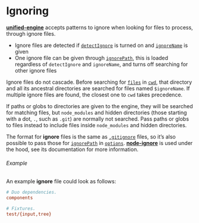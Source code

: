 # Ignoring

[**unified-engine**][api] accepts patterns to ignore when looking for
files to process, through ignore files.

*   Ignore files are detected if [`detectIgnore`][detect-ignore]
    is turned on and [`ignoreName`][ignore-name] is given
*   One ignore file can be given through [`ignorePath`][ignore-path],
    this is loaded regardless of `detectIgnore` and `ignoreName`,
    and turns off searching for other ignore files

Ignore files do not cascade.  Before searching for [`files`][files] in
[`cwd`][cwd], that directory and all its ancestral directories are
searched for files named `$ignoreName`.  If multiple ignore files are
found, the closest one to `cwd` takes precedence.

If paths or globs to directories are given to the engine, they will be searched
for matching files, but `node_modules` and hidden directories (those starting
with a dot, `.`, such as `.git`) are normally not searched.  Pass paths or globs
to files instead to include files inside `node_modules` and hidden directories.

The format for **ignore** files is the same as [`.gitignore`][gitignore] files,
so it’s also possible to pass those for [`ignorePath`][ignore-path] in
[`options`][options]. [**node-ignore**][node-ignore] is used under the hood, see
its documentation for more information.

###### Example

An example **ignore** file could look as follows:

```ini
# Duo dependencies.
components

# Fixtures.
test/{input,tree}
```

<!-- Definitions -->

[api]: ../readme.md#api

[options]: options.md#options

[cwd]: options.md#optionscwd

[files]: options.md#optionsfiles

[detect-ignore]: options.md#optionsdetectignore

[ignore-name]: options.md#optionsignorename

[ignore-path]: options.md#optionsignorepath

[gitignore]: https://git-scm.com/docs/gitignore

[node-ignore]: https://github.com/kaelzhang/node-ignore
